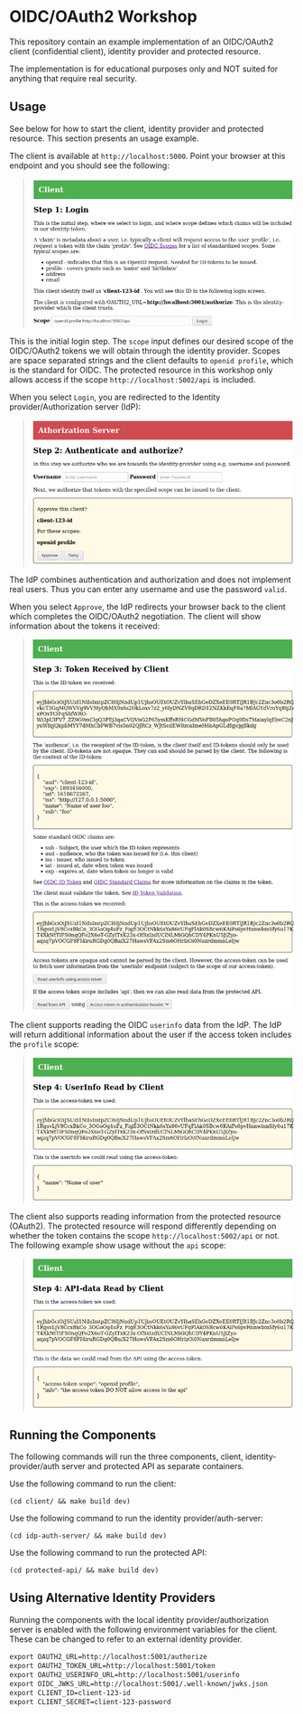 # OIDC/OAuth2 Workshop

This repository contain an example implementation of an OIDC/OAuth2 client
(confidential client), identity provider and protected resource.

The implementation is for educational purposes only and NOT suited for anything
that require real security.

## Usage

See below for how to start the client, identity provider and protected
resource. This section presents an usage example.

The client is available at `http://localhost:5000`. Point your browser at this
endpoint and you should see the following:

> ![Step 1](images/client-step1.png)

This is the initial login step. The `scope` input defines our desired scope of
the OIDC/OAuth2 tokens we will obtain through the identity provider. Scopes are
space separated strings and the client defaults to `openid profile`, which is
the standard for OIDC. The protected resource in this workshop only allows
access if the scope `http://localhost:5002/api` is included.

When you select `Login`, you are redirected to the Identity
provider/Authorization server (IdP):

> ![Step 2](images/idp-step2.png)

The IdP combines authentication and authorization and does not implement real
users. Thus you can enter any username and use the password `valid`.

When you select `Approve`, the IdP redirects your browser back to the client
which completes the OIDC/OAuth2 negotiation. The client will show information
about the tokens it received:

> ![Step 3](images/client-step3.png)

The client supports reading the OIDC `userinfo` data from the IdP. The IdP will
return additional information about the user if the access token includes the
`profile` scope:

> ![Step 4 userinfo](images/client-step4.png)

The client also supports reading information from the protected resource
(OAuth2). The protected resource will respond differently depending on whether
the token contains the scope `http://localhost:5002/api` or not. The following
example show usage without the `api` scope:

> ![Step 4 API access](images/client-step4-api.png)

## Running the Components

The following commands will run the three components, client,
identity-provider/auth server and protected API as separate containers.

Use the following command to run the client:

```console
(cd client/ && make build dev)
```

Use the following command to run the identity provider/auth-server:

```console
(cd idp-auth-server/ && make build dev)
```

Use the following command to run the protected API:

```console
(cd protected-api/ && make build dev)
```

## Using Alternative Identity Providers

Running the components with the local identity provider/authorization server is
enabled with the following environment variables for the client. These can be
changed to refer to an external identity provider.

```
export OAUTH2_URL=http://localhost:5001/authorize
export OAUTH2_TOKEN_URL=http://localhost:5001/token
export OAUTH2_USERINFO_URL=http://localhost:5001/userinfo
export OIDC_JWKS_URL=http://localhost:5001/.well-known/jwks.json
export CLIENT_ID=client-123-id
export CLIENT_SECRET=client-123-password
```
